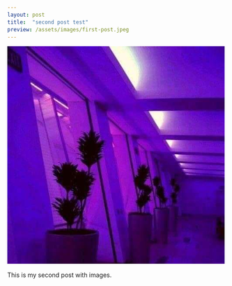 ```yaml
---
layout: post
title:  "second post test"
preview: /assets/images/first-post.jpeg
---
```


![Picture 1](/assets/images/first-post.jpeg)

This is my second post with images.
